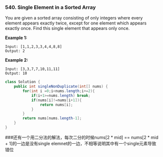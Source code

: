### 540. Single Element in a Sorted Array

You are given a sorted array consisting of only integers where every element appears exactly twice, except for one element which appears exactly once. Find this single element that appears only once.

 

**Example 1:**

```
Input: [1,1,2,3,3,4,4,8,8]
Output: 2
```

**Example 2:**

```
Input: [3,3,7,7,10,11,11]
Output: 10
```

 

~~~java
class Solution {
    public int singleNonDuplicate(int[] nums) {
        for(int i =0;i<nums.length;i+=2){
            if(i+1>=nums.length) break;
            if(nums[i]!=nums[i+1]){
                return nums[i];
            }
        }
        return nums[nums.length-1];
    }
}
~~~

###还有一个用二分法的解法，每次二分的时候nums[2 * mid] == nums[2 * mid + 1]的一边是没有single elemnet的一边，不相等说明其中有一个single元素导致错位

~~~java

~~~

